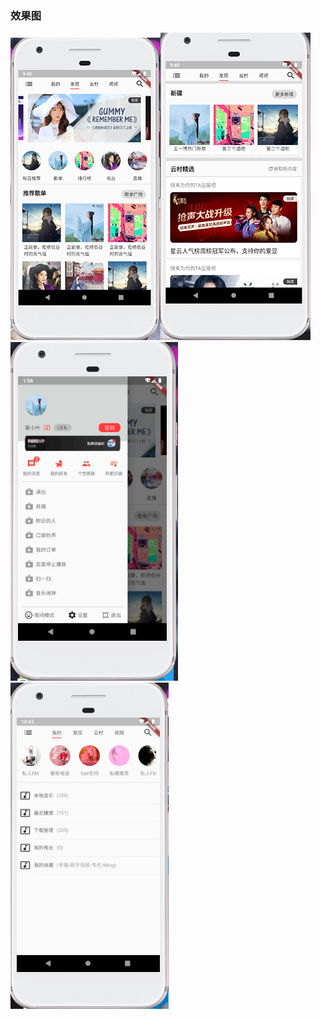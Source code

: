 ### 效果图
![首页实现图](https://raw.githubusercontent.com/HuoXiaoYe/flutter-wangyiMusic/master/images/home_page1.PNG?row=true)![首页实现图](https://raw.githubusercontent.com/HuoXiaoYe/flutter-wangyiMusic/master/images/b2.PNG?row=true)![侧边栏](https://raw.githubusercontent.com/HuoXiaoYe/flutter-wangyiMusic/master/images/drawer.PNG?row=true)![我的中心页面](https://raw.githubusercontent.com/HuoXiaoYe/flutter-wangyiMusic/master/images/mine.PNG?row=true)